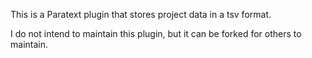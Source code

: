 This is a Paratext plugin that stores project data in a tsv format.

I do not intend to maintain this plugin, but it can be forked for others to maintain.
